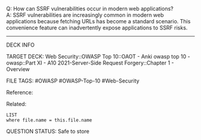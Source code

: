 Q: How can SSRF vulnerabilities occur in modern web applications?  
A: SSRF vulnerabilities are increasingly common in modern web applications because fetching URLs has become a standard scenario. This convenience feature can inadvertently expose applications to SSRF risks.
<!--ID: 1697070645254-->

---

DECK INFO

TARGET DECK: Web Security::OWASP Top 10::OAOT - Anki owasp top 10 - owasp::Part XI - A10 2021-Server-Side Request Forgery::Chapter 1 - Overview

FILE TAGS: #OWASP #OWASP-Top-10 #Web-Security

Reference:

Related:

```dataview
LIST
where file.name = this.file.name
```

QUESTION STATUS: Safe to store